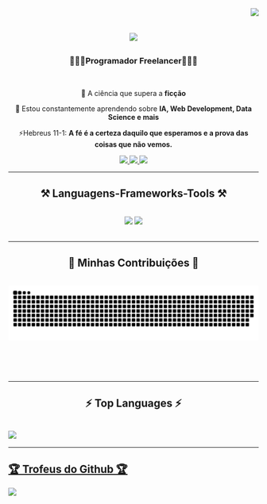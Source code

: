 <img align="right" src="https://visitor-badge.laobi.icu/badge?page_id=rogerio-jose-gastaorogerio-jose-gastao" />

<h1 align="center">
    <img src="https://readme-typing-svg.herokuapp.com/?font=Righteous&size=35&center=true&vCenter=true&width=500&height=70&duration=4000&lines=Olá!+👋;+Sou+Rogério+Gastão!;" />
</h1>

<h3 align="center">👨🏽‍💻Programador Freelancer👨🏽‍💻</h3>

<br/>

<div align="center">
 
 🔭 A ciência que supera a **ficção**
 
 🌱 Estou constantemente aprendendo sobre **IA, Web Development, Data Science e mais**


⚡Hebreus 11-1: **A fé é a certeza daquilo que esperamos e a prova das coisas que não vemos.**

 </div>
 
<div align="center"> 
  <a href="mailto:eltrondemais@gmail.com">
    <img src="https://img.shields.io/badge/Gmail-333333?style=for-the-badge&logo=gmail&logoColor=red" />
  </a>
  <a href="https://www.linkedin.com/in/eu-programador-630259295/" target="_blank">
    <img src="https://img.shields.io/badge/LinkedIn-0077B5?style=for-the-badge&logo=linkedin&logoColor=white" target="_blank" />
  </a>
  <a href="https://rogerio-jose-gastao.github.io" target="_blank">
     <img src="https://img.shields.io/badge/Portfolio-FF5722?style=for-the-badge&logo=todoist&logoColor=white" target="_blank" /> <!-- sqlite, safari, google-chrome are other good icon options -->
  </a>
</div>

 <hr/>
 
<h2 align="center">⚒️ Languagens-Frameworks-Tools ⚒️</h2>
<br/>
<div align="center">
    <img src="https://skillicons.dev/icons?i=flutter,bootstrap,dart,html,sass,markdown,django,bun,css,vscode,github,figma,matlab,git,r" />
    <img src="https://skillicons.dev/icons?i=nodejs,python,javascript,react, typescript,docker,php,c,java,nextjs,kotlin,flask,vite" />
   
</div>

<br/>
<hr/>

<div align="center">
  <h2>🌟 Minhas Contribuições 🌟</h2>
  <br>
  <img alt="snake eating my contributions" src="https://raw.githubusercontent.com/rogerio-jose-gastao/rogerio-jose-gastao/output/github-contribution-grid-snake.svg" />
  
  <br/><br/><br/>
</div>

<hr/>

<h2 align="center">⚡ Top Languages ⚡</h2>
<br>
<img  src="https://github-readme-stats.vercel.app/api/top-langs/?username=rogerio-jose-gastao&layout=donut&bg_color=1d334a&text_color=fff&hide_border=true">
<hr>
<a href="https://github.com/rogerio-jose-gastao/github-profile-trophy"><h2>🏆 Trofeus do Github 🏆</h2></a>

<a align="center" src="href=https://github-profile-trophy.vercel.app/?username=rogerio-jose-gastao&bg_color=0d1117&hide_border=true">
  <img width=800 src="https://github-profile-trophy.vercel.app/?username=rogerio-jose-gastao&bg_color=0d1117&hide_border=true"/>
</a>
</div>

<br/><br/>

